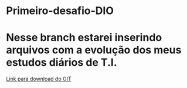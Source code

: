 # Primeiro-desafio-DIO
# Nesse branch estarei inserindo arquivos com a evolução dos meus estudos diários de T.I.
[Link para download do GIT](https://git-scm.com/downloads)
